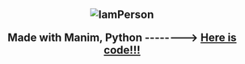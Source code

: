 <h2 align="center">
  <img src="https://user-images.githubusercontent.com/73432681/163863102-a21db56e-bf53-4d10-97ed-87dd2b4f59d2.gif" alt="IamPerson">
  <p size=10>Made with Manim, Python --------> <a href='https://github.com/MatiasManchino/manim_projects/blob/main/banner.py'>Here is code!!!</a>   </p>
</h2>

